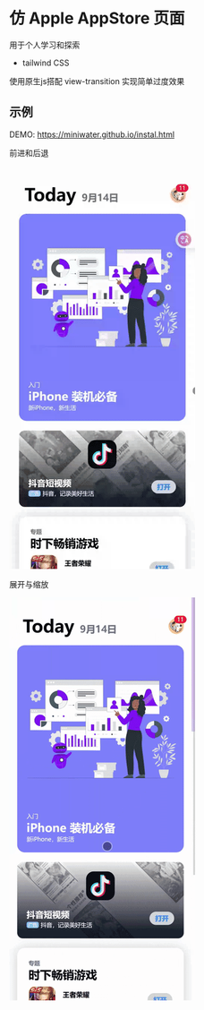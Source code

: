 # 仿 Apple AppStore 页面

用于个人学习和探索

- tailwind CSS

使用原生js搭配 view-transition 实现简单过度效果

## 示例

DEMO: <https://miniwater.github.io/instal.html>

前进和后退

![前进和后退](/images/demo1.gif "前进和后退")

展开与缩放

![展开与缩放](/images/demo2.gif "展开与缩放")
